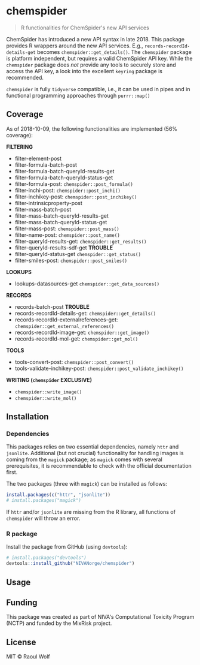 
<!-- README.md is generated from README.Rmd. Please edit that file -->
chemspider
==========

> R functionalities for ChemSpider's new API services

ChemSpider has introduced a new API syntax in late 2018. This package provides R wrappers around the new API services. E.g., `records-recordId-details-get` becomes `chemspider::get_details()`. The `chemspider` package is platform independent, but requires a valid ChemSpider API key. While the `chemspider` package does *not* provide any tools to securely store and access the API key, a look into the excellent `keyring` package is recommended.

`chemspider` is fully `tidyverse` compatible, i.e., it can be used in pipes and in functional programming approaches through `purrr::map()`

Coverage
--------

As of 2018-10-09, the following functionalities are implemented (56% coverage):

**FILTERING**

-   filter-element-post
-   filter-formula-batch-post
-   filter-formula-batch-queryId-results-get
-   filter-formula-batch-queryId-status-get
-   filter-formula-post: `chemspider::post_formula()`
-   filter-inchi-post: `chemspider::post_inchi()`
-   filter-inchikey-post: `chemspider::post_inchikey()`
-   filter-intrinsicproperty-post
-   filter-mass-batch-post
-   filter-mass-batch-queryId-results-get
-   filter-mass-batch-queryId-status-get
-   filter-mass-post: `chemspider::post_mass()`
-   filter-name-post: `chemspider::post_name()`
-   filter-queryId-results-get: `chemspider::get_results()`
-   filter-queryId-results-sdf-get **TROUBLE**
-   filter-queryId-status-get `chemspider::get_status()`
-   filter-smiles-post: `chemspider::post_smiles()`

**LOOKUPS**

-   lookups-datasources-get `chemspider::get_data_sources()`

**RECORDS**

-   records-batch-post **TROUBLE**
-   records-recordId-details-get: `chemspider::get_details()`
-   records-recordId-externalreferences-get: `chemspider::get_external_references()`
-   records-recordId-image-get: `chemspider::get_image()`
-   records-recordId-mol-get: `chemspider::get_mol()`

**TOOLS**

-   tools-convert-post: `chemspider::post_convert()`
-   tools-validate-inchikey-post: `chemspider::post_validate_inchikey()`

**WRITING (`chemspider` EXCLUSIVE)**

-   `chemspider::write_image()`
-   `chemspider::write_mol()`

Installation
------------

### Dependencies

This packages relies on two essential dependencies, namely `httr` and `jsonlite`. Additional (but not crucial) functionality for handling images is coming from the `magick` package; as `magick` comes with several prerequisites, it is recommendable to check with the official documentation first.

The two packages (three with `magick`) can be installed as follows:

``` r
install.packages(c("httr", "jsonlite"))
# install.packages("magick")
```

If `httr` and/or `jsonlite` are missing from the R library, all functions of `chemspider` will throw an error.

### R package

Install the package from GitHub (using `devtools`):

``` r
# install.packages("devtools")
devtools::install_github("NIVANorge/chemspider")
```

Usage
-----

Funding
-------

This package was created as part of NIVA's Computational Toxicity Program (NCTP) and funded by the MixRisk project.

License
-------

MIT © Raoul Wolf
